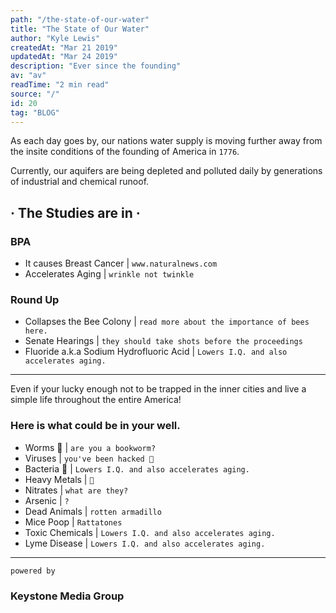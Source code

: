 ```yaml
---
path: "/the-state-of-our-water"
title: "The State of Our Water"
author: "Kyle Lewis"
createdAt: "Mar 21 2019"
updatedAt: "Mar 24 2019"
description: "Ever since the founding"
av: "av"
readTime: "2 min read"
source: "/"
id: 20
tag: "BLOG"
---
```




As each day goes by, our nations water supply is moving further away from the insite conditions of the founding of America in <code>1776</code>.

Currently, our aquifers are being depleted and polluted daily by generations of industrial and chemical runoof.

<h2>&middot;  The Studies are in &middot;</h1> 

<h3 className="ap">BPA</h3>
<ul>
  <li>It causes Breast Cancer |  <code>www.naturalnews.com</code></li>
  <li>Accelerates Aging |  <code>wrinkle not twinkle</code></li>
</ul>

<h3 className="ap">Round Up</h3>
<ul>
  <li>Collapses the Bee Colony |  <code>read more about the importance of bees here.</code></li>
  <li>Senate Hearings |  <code>they should take shots before the proceedings</code></li>
  <li>Fluoride a.k.a Sodium Hydrofluoric Acid |  <code>Lowers I.Q. and also accelerates aging.</code></li>
</ul>

<hr/>
<p>
  Even if your lucky enough not to be trapped in the inner cities and live a simple life throughout the entire America!

  
</p>  
<h3>Here is what could be in your well.</h3>
<ul>
  <li>Worms 🐛 |  <code>are you a bookworm?</code></li>
  <li>Viruses |  <code>you've been hacked 🤕</code></li>
  <li>Bacteria 🦠 |  <code>Lowers I.Q. and also accelerates aging.</code></li>
  <li>Heavy Metals |  <code>🎸</code></li>
  <li>Nitrates |  <code>what are they?</code></li>
  <li>Arsenic |  <code>?</code></li>
  <li>Dead Animals |  <code>rotten armadillo</code></li>
  <li>Mice Poop |  <code>Rattatones </code></li>
  <li>Toxic Chemicals |  <code>Lowers I.Q. and also accelerates aging.</code></li>
  <li>Lyme Disease |  <code>Lowers I.Q. and also accelerates aging.</code></li>
</ul>
<hr/>
<code>powered by</code> <h3>Keystone Media Group</h3>



